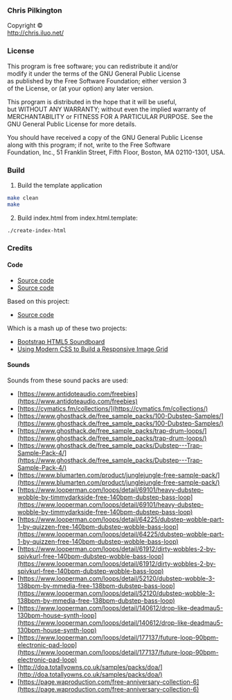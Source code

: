 ### Chris Pilkington  
Copyright ©  
http://chris.iluo.net/ 

### License

This program is free software; you can redistribute it and/or  
modify it under the terms of the GNU General Public License  
as published by the Free Software Foundation; either version 3  
of the License, or (at your option) any later version. 

This program is distributed in the hope that it will be useful,  
but WITHOUT ANY WARRANTY; without even the implied warranty of  
MERCHANTABILITY or FITNESS FOR A PARTICULAR PURPOSE.  See the  
GNU General Public License for more details. 

You should have received a copy of the GNU General Public License  
along with this program; if not, write to the Free Software  
Foundation, Inc., 51 Franklin Street, Fifth Floor, Boston, MA  02110-1301, USA.  

### Build

1. Build the template application
```bash
make clean
make
```
2. Build index.html from index.html.template:
```bash
./create-index-html
```

### Credits

#### Code

*   [Source code](https://github.com/pilkch/beatpad)
*   [Source code](https://chris.iluo.net/projects/beatpad)

Based on this project:

*   [Source code](https://chris.iluo.net/projects/soundboard)

Which is a mash up of these two projects:

*   [Bootstrap HTML5 Soundboard](https://github.com/sk33lz/bootstrap-html5-soundboard)
*   [Using Modern CSS to Build a Responsive Image Grid](https://www.sitepoint.com/using-modern-css-to-build-a-responsive-image-grid/)

#### Sounds

Sounds from these sound packs are used:

*   [https://www.antidoteaudio.com/freebies](https://www.antidoteaudio.com/freebies)
*   [https://cymatics.fm/collections/](https://cymatics.fm/collections/)
*   [https://www.ghosthack.de/free_sample_packs/100-Dubstep-Samples/](https://www.ghosthack.de/free_sample_packs/100-Dubstep-Samples/)
*   [https://www.ghosthack.de/free_sample_packs/trap-drum-loops/](https://www.ghosthack.de/free_sample_packs/trap-drum-loops/)
*   [https://www.ghosthack.de/free_sample_packs/Dubstep---Trap-Sample-Pack-4/](https://www.ghosthack.de/free_sample_packs/Dubstep---Trap-Sample-Pack-4/)
*   [https://www.blumarten.com/product/junglejungle-free-sample-pack/](https://www.blumarten.com/product/junglejungle-free-sample-pack/)
*   [https://www.looperman.com/loops/detail/69101/heavy-dubstep-wobble-by-timmydarkside-free-140bpm-dubstep-bass-loop](https://www.looperman.com/loops/detail/69101/heavy-dubstep-wobble-by-timmydarkside-free-140bpm-dubstep-bass-loop)
*   [https://www.looperman.com/loops/detail/64225/dubstep-wobble-part-1-by-quizzen-free-140bpm-dubstep-wobble-bass-loop](https://www.looperman.com/loops/detail/64225/dubstep-wobble-part-1-by-quizzen-free-140bpm-dubstep-wobble-bass-loop)
*   [https://www.looperman.com/loops/detail/61912/dirty-wobbles-2-by-spivkurl-free-140bpm-dubstep-wobble-bass-loop](https://www.looperman.com/loops/detail/61912/dirty-wobbles-2-by-spivkurl-free-140bpm-dubstep-wobble-bass-loop)
*   [https://www.looperman.com/loops/detail/52120/dubstep-wobble-3-138bpm-by-mmedia-free-138bpm-dubstep-bass-loop](https://www.looperman.com/loops/detail/52120/dubstep-wobble-3-138bpm-by-mmedia-free-138bpm-dubstep-bass-loop)
*   [https://www.looperman.com/loops/detail/140612/drop-like-deadmau5-130bpm-house-synth-loop](https://www.looperman.com/loops/detail/140612/drop-like-deadmau5-130bpm-house-synth-loop)
*   [https://www.looperman.com/loops/detail/177137/future-loop-90bpm-electronic-pad-loop](https://www.looperman.com/loops/detail/177137/future-loop-90bpm-electronic-pad-loop)
*   [http://doa.totallyowns.co.uk/samples/packs/doa/](http://doa.totallyowns.co.uk/samples/packs/doa/)
*   [https://page.waproduction.com/free-anniversary-collection-6](https://page.waproduction.com/free-anniversary-collection-6)
